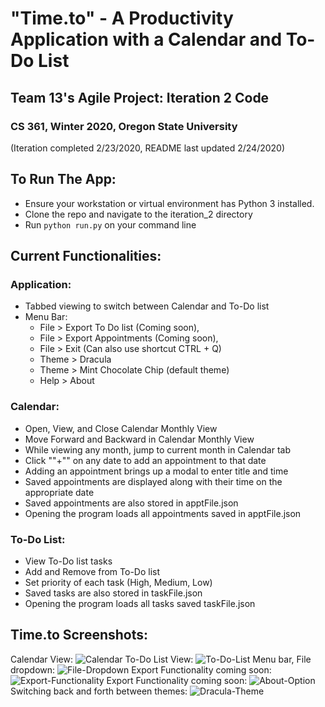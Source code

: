 # "Time.to" - A Productivity Application with a Calendar and To-Do List
## Team 13's Agile Project: Iteration 2 Code
### CS 361, Winter 2020, Oregon State University
(Iteration completed 2/23/2020, README last updated 2/24/2020)

## To Run The App:
* Ensure your workstation or virtual environment has Python 3 installed.
* Clone the repo and navigate to the iteration_2 directory
* Run `python run.py` on your command line

## Current Functionalities:
### Application:
* Tabbed viewing to switch between Calendar and To-Do list
* Menu Bar:
  * File > Export To Do list (Coming soon),
  * File > Export Appointments (Coming soon),
  * File > Exit (Can also use shortcut CTRL + Q)
  * Theme > Dracula
  * Theme > Mint Chocolate Chip (default theme)
  * Help > About

### Calendar:
* Open, View, and Close Calendar Monthly View
* Move Forward and Backward in Calendar Monthly View
* While viewing any month, jump to current month in Calendar tab
* Click ""+"" on any date to add an appointment to that date
* Adding an appointment brings up a modal to enter title and time
* Saved appointments are displayed along with their time on the appropriate date
* Saved appointments are also stored in apptFile.json
* Opening the program loads all appointments saved in apptFile.json

### To-Do List:
* View To-Do list tasks
* Add and Remove from To-Do list
* Set priority of each task (High, Medium, Low)
* Saved tasks are also stored in taskFile.json
* Opening the program loads all tasks saved taskFile.json

## Time.to Screenshots:
Calendar View:
![Calendar](https://github.com/wrongenvelope/cs361-w20-app/blob/wrongenvelope/iteration2-readme/iteration_2/screenshots/it2_screenshot1.png)
To-Do List View:
![To-Do-List](https://github.com/wrongenvelope/cs361-w20-app/blob/wrongenvelope/iteration2-readme/iteration_2/screenshots/it2_screenshot2.png)
Menu bar, File dropdown:
![File-Dropdown](https://github.com/wrongenvelope/cs361-w20-app/blob/wrongenvelope/iteration2-readme/iteration_2/screenshots/it2_screenshot3.png)
Export Functionality coming soon:
![Export-Functionality](https://github.com/wrongenvelope/cs361-w20-app/blob/wrongenvelope/iteration2-readme/iteration_2/screenshots/it2_screenshot4.png)
Export Functionality coming soon:
![About-Option](https://github.com/wrongenvelope/cs361-w20-app/blob/wrongenvelope/iteration2-readme/iteration_2/screenshots/it2_screenshot5.png)
Switching back and forth between themes:
![Dracula-Theme](https://github.com/wrongenvelope/cs361-w20-app/blob/wrongenvelope/iteration2-readme/iteration_2/screenshots/it2_screenshot6.png)
